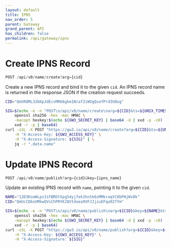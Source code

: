 ```yaml
---
layout: default
title: IPNS
nav_order: 5
parent: Gateway
grand_parent: API
has_children: false
permalink: /api/gateway/ipns
---
```


# Create IPNS Record

```javascript
POST /api/v0/name/create?arg={cid}
```

Create a new IPNS record and bind it to the given `cid`.
An IPNS record name is returned in the response JSON if the creation request succeeds.

```bash
CID="QmVR8ML33bKpJdEcvMR66gkm1Nraf2iWVgQsefPrd3U8og"

SIG=$(echo -e -n "POST\n/api/v0/name/create\narg=${CID}&ts=${UNIX_TIMESTAMP}" | \
    openssl sha256 -hex -mac HMAC \
    -macopt hexkey:$(echo ${GW3_SECRET_KEY} | base64 -d | xxd -p -c0) | \
    xxd -r -p | base64)
curl -sSL -X POST "https://gw3.io/api/v0/name/create?arg=${CID}&ts=${UNIX_TIMESTAMP}" \
    -H "X-Access-Key: ${GW3_ACCESS_KEY}" \
    -H "X-Access-Signature: ${SIG}" | \
    jq -r ".data.name"
```

# Update IPNS Record

```javascript
POST /api/v0/name/publish?arg={cid}&key={ipns_name}
```

Update an existing IPNS record with `name`, pointing it to the given `cid`.

```bash
NAME="12D3KooWLps3iFBRDtXpgS4yjfek1hntk6zMMkraqYC8bPHjWvDk"
CID="QmUcCD6xUMkwQVsChPRYKJQVtduea9VFJJjzuEFqa92fYm"

SIG=$(echo -e -n "POST\n/api/v0/name/publish\narg=${CID}&key=${NAME}&ts=${UNIX_TIMESTAMP}" | \
    openssl sha256 -hex -mac HMAC \
    -macopt hexkey:$(echo ${GW3_SECRET_KEY} | base64 -d | xxd -p -c0) | \
    xxd -r -p | base64)
curl -sSL -X POST "https://gw3.io/api/v0/name/publish?arg=${CID}&key=${NAME}&ts=${UNIX_TIMESTAMP}" \
    -H "X-Access-Key: ${GW3_ACCESS_KEY}" \
    -H "X-Access-Signature: ${SIG}"
```
